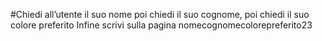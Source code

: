 


#Chiedi all’utente il suo nome
poi chiedi il suo cognome,
poi chiedi il suo colore preferito
Infine scrivi sulla pagina nomecognomecolorepreferito23